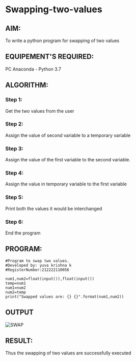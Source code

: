# Swapping-two-values
## AIM:
To write a python program for swapping of two values
## EQUIPEMENT'S REQUIRED: 
PC
Anaconda - Python 3.7
## ALGORITHM: 
### Step 1:
Get the two values from the user
### Step 2: 
Assign the value of second variable to a temporary variable 
### Step 3: 
Assign the value of the first variable to the second variable.
### Step 4:  
Assign the value in temporary variable to the first variable
### Step 5: 
Print both the values it would be interchanged
### Step 6: 
End the program
## PROGRAM:
```
#Program to swap two values.
#Developed by: yuva krishna k
#RegisterNumber:212222110056

num1,num2=float(input()),float(input())
temp=num1
num1=num2
num2=temp
print("Swapped values are: {} {}".format(num1,num2))
```
## OUTPUT
![SWAP](/swap.png)


## RESULT:
Thus the swapping of two values are successfully executed



